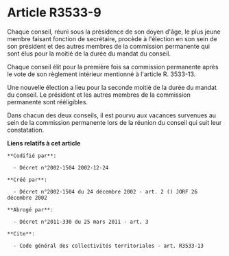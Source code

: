 # Article R3533-9

Chaque conseil, réuni sous la présidence de son doyen d'âge, le plus jeune membre faisant fonction de secrétaire, procède à
l'élection en son sein de son président et des autres membres de la commission permanente qui sont élus pour la moitié de la
durée du mandat du conseil.

Chaque conseil élit pour la première fois sa commission permanente après le vote de son règlement intérieur mentionné à
l'article R. 3533-13.

Une nouvelle élection a lieu pour la seconde moitié de la durée du mandat du conseil. Le président et les autres membres de
la commission permanente sont rééligibles.

Dans chacun des deux conseils, il est pourvu aux vacances survenues au sein de la commission permanente lors de la réunion du
conseil qui suit leur constatation.

**Liens relatifs à cet article**

	**Codifié par**:

	  - Décret n°2002-1504 2002-12-24

	**Créé par**:

	  - Décret n°2002-1504 du 24 décembre 2002 - art. 2 () JORF 26 décembre 2002

	**Abrogé par**:

	  - Décret n°2011-330 du 25 mars 2011 - art. 3

	**Cite**:

	  - Code général des collectivités territoriales - art. R3533-13
